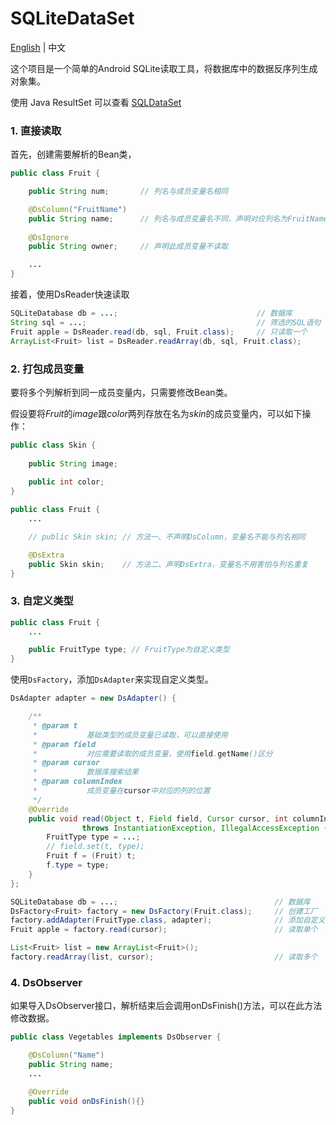 SQLiteDataSet
===================================
[English](README.md) | 中文

这个项目是一个简单的Android SQLite读取工具，将数据库中的数据反序列生成对象集。

使用 Java ResultSet 可以查看 [SQLDataSet](https://github.com/Yeamy/SQLDataSet/)

### 1. 直接读取
首先，创建需要解析的Bean类，

```java
public class Fruit {

    public String num;       // 列名与成员变量名相同

    @DsColumn("FruitName")
    public String name;      // 列名与成员变量名不同，声明对应列名为FruitName
    
    @DsIgnore
    public String owner;     // 声明此成员变量不读取

    ...
}

```
接着，使用DsReader快速读取

```java
SQLiteDatabase db = ...;                               // 数据库
String sql = ...;                                      // 筛选的SQL语句
Fruit apple = DsReader.read(db, sql, Fruit.class);     // 只读取一个
ArrayList<Fruit> list = DsReader.readArray(db, sql, Fruit.class);
```


### 2. 打包成员变量
要将多个列解析到同一成员变量内，只需要修改Bean类。

假设要将*Fruit*的*image*跟*color*两列存放在名为*skin*的成员变量内，可以如下操作：

```java
public class Skin {
    
    public String image;
    
    public int color;
}

public class Fruit {
    ...

    // public Skin skin; // 方法一、不声明DsColumn，变量名不能与列名相同

    @DsExtra
    public Skin skin;    // 方法二、声明DsExtra，变量名不用害怕与列名重复
}

```
### 3. 自定义类型
    
```java
public class Fruit {
    ...

    public FruitType type; // FruitType为自定义类型
}

```
    
使用`DsFactory`，添加`DsAdapter`来实现自定义类型。

```java
DsAdapter adapter = new DsAdapter() {

    /**
     * @param t
     *           基础类型的成员变量已读取，可以直接使用
     * @param field
     *           对应需要读取的成员变量，使用field.getName()区分
     * @param cursor
     *           数据库搜索结果
     * @param columnIndex
     *           成员变量在cursor中对应的列的位置
     */
    @Override
    public void read(Object t, Field field, Cursor cursor, int columnIndex)
                throws InstantiationException, IllegalAccessException {
        FruitType type = ...;
        // field.set(t, type);
        Fruit f = (Fruit) t;
        f.type = type;
    }
};

SQLiteDatabase db = ...;                                   // 数据库
DsFactory<Fruit> factory = new DsFactory(Fruit.class);     // 创建工厂
factory.addAdapter(FruitType.class, adapter);              // 添加自定义类型
Fruit apple = factory.read(cursor);                        // 读取单个

List<Fruit> list = new ArrayList<Fruit>();
factory.readArray(list, cursor);                           // 读取多个
```


### 4. DsObserver
如果导入DsObserver接口，解析结束后会调用onDsFinish()方法，可以在此方法修改数据。

```java
public class Vegetables implements DsObserver {

    @DsColumn("Name")
    public String name;
    ...

    @Override
    public void onDsFinish(){}
}

```
